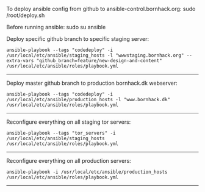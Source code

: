 To deploy ansible config from github to ansible-control.bornhack.org:
  sudo /root/deploy.sh

Before running ansible:
  sudo su ansible

Deploy specific github branch to specific staging server:

    ansible-playbook --tags "codedeploy" -i /usr/local/etc/ansible/staging_hosts -l "wwwstaging.bornhack.org" --extra-vars "github_branch=feature/new-design-and-content" /usr/local/etc/ansible/roles/playbook.yml
---
Deploy master github branch to production bornhack.dk webserver:

    ansible-playbook --tags "codedeploy" -i /usr/local/etc/ansible/production_hosts -l "www.bornhack.dk" /usr/local/etc/ansible/roles/playbook.yml
---
Reconfigure everything on all staging tor servers:

    ansible-playbook --tags "tor_servers" -i /usr/local/etc/ansible/staging_hosts /usr/local/etc/ansible/roles/playbook.yml
---
Reconfigure everything on all production servers:

    ansible-playbook -i /usr/local/etc/ansible/production_hosts /usr/local/etc/ansible/roles/playbook.yml
---

